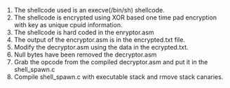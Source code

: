 1. The shellcode used is an execve(/bin/sh) shellcode.
2. The shellcode is encrypted using XOR based one time pad encryption with key as unique cpuid information.
3. The shellcode is hard coded in the enryptor.asm
3. The output of the encryptor.asm is in the encrypted.txt file. 
4. Modify the decryptor.asm using the data in the ecrypted.txt.
5. Null bytes have been removed the decryptor.asm
6. Grab the opcode from the compiled decryptor.asm and put it in the shell_spawn.c
7. Compile shell_spawn.c with executable stack and rmove stack canaries.
